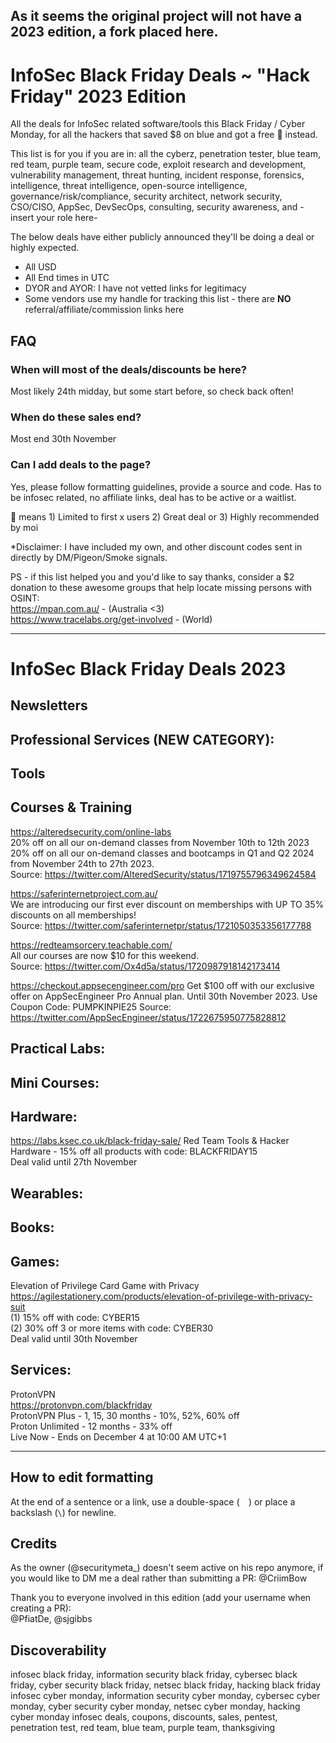 ## As it seems the original project will not have a 2023 edition, a fork placed here.

# InfoSec Black Friday Deals ~ "Hack Friday" 2023 Edition
All the deals for InfoSec related software/tools this Black Friday / Cyber Monday, for all the hackers that saved $8 on blue and got a free :see_no_evil: instead.

This list is for you if you are in: all the cyberz, penetration tester, blue team, red team, purple team, secure code, exploit research and development, vulnerability management, threat hunting, incident response, forensics, intelligence, threat intelligence, open-source intelligence, governance/risk/compliance, security architect, network security, CSO/CISO, AppSec, DevSecOps, consulting, security awareness, and -insert your role here-

The below deals have either publicly announced they'll be doing a deal or highly expected.
- All USD
- All End times in UTC
- DYOR and AYOR: I have not vetted links for legitimacy
- Some vendors use my handle for tracking this list - there are **NO** referral/affiliate/commission links here

## FAQ

### When will most of the deals/discounts be here?
Most likely 24th midday, but some start before, so check back often!

### When do these sales end?
Most end 30th November

### Can I add deals to the page?
Yes, please follow formatting guidelines, provide a source and code. Has to be infosec related, no affiliate links, deal has to be active or a waitlist.  

:see_no_evil: means 1) Limited to first x users 2) Great deal or 3) Highly recommended by moi

*Disclaimer: I have included my own, and other discount codes sent in directly by DM/Pigeon/Smoke signals.

PS - if this list helped you and you'd like to say thanks, consider a $2 donation to these awesome groups that help locate missing persons with OSINT: \
https://mpan.com.au/ - (Australia <3) \
https://www.tracelabs.org/get-involved - (World)

-----------------------------------------------------------------------------------------

# InfoSec Black Friday Deals 2023

## Newsletters


## Professional Services (NEW CATEGORY):


## Tools

  
## Courses & Training
https://alteredsecurity.com/online-labs  
20% off on all our on-demand classes from November 10th to 12th 2023  
20% off on all our on-demand classes and bootcamps in Q1 and Q2 2024 from November 24th to 27th 2023.   
Source: https://twitter.com/AlteredSecurity/status/1719755796349624584  

https://saferinternetproject.com.au/  
We are introducing our first ever discount on memberships with UP TO 35% discounts on all memberships!  
Source: https://twitter.com/saferinternetpr/status/1721050353356177788  

https://redteamsorcery.teachable.com/  
All our courses are now $10 for this weekend.  
Source: https://twitter.com/Ox4d5a/status/1720987918142173414  

https://checkout.appsecengineer.com/pro
Get $100 off with our exclusive offer on AppSecEngineer Pro Annual plan. Until 30th November 2023.
Use Coupon Code: PUMPKINPIE25
Source: https://twitter.com/AppSecEngineer/status/1722675950775828812

## Practical Labs:


## Mini Courses:


## Hardware:

https://labs.ksec.co.uk/black-friday-sale/ 
Red Team Tools & Hacker Hardware - 15% off all products with code: BLACKFRIDAY15  
Deal valid until 27th November 


## Wearables:


## Books:


## Games:

Elevation of Privilege Card Game with Privacy \
https://agilestationery.com/products/elevation-of-privilege-with-privacy-suit  
(1) 15% off with code: CYBER15 \
(2) 30% off 3 or more items with code: CYBER30 \
Deal valid until 30th November


## Services:

ProtonVPN \
https://protonvpn.com/blackfriday \
ProtonVPN Plus - 1, 15, 30 months - 10%, 52%, 60% off \
Proton Unlimited - 12 months - 33% off \
Live Now - Ends on December 4 at 10:00 AM UTC+1

-----------------------------------------------------------------------------------------

## How to edit formatting
At the end of a sentence or a link, use a double-space (`  `) or place a backslash (`\`) for newline.  

## Credits
As the owner (@securitymeta_) doesn't seem active on his repo anymore, if you would like to DM me a deal rather than submitting a PR: @CriimBow  

Thank you to everyone involved in this edition (add your username when creating a PR):   
@PfiatDe, @sjgibbs

## Discoverability
infosec black friday, information security black friday, cybersec black friday, cyber security black friday, netsec black friday, hacking black friday
infosec cyber monday, information security cyber monday, cybersec cyber monday, cyber security cyber monday, netsec cyber monday, hacking cyber monday
infosec deals, coupons, discounts, sales, pentest, penetration test, red team, blue team, purple team, thanksgiving
